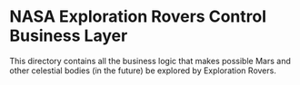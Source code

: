 # NASA Exploration Rovers Control Business Layer

This directory contains all the business logic that makes possible Mars and other celestial bodies (in the future) be explored by Exploration Rovers.
